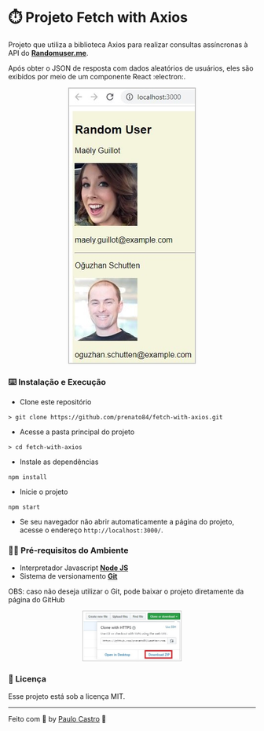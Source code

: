 # :stopwatch: Projeto Fetch with Axios

Projeto que utiliza a biblioteca Axios para realizar consultas assíncronas à API do **[Randomuser.me](https://randomuser.me/)**.

Após obter o JSON de resposta com dados aleatórios de usuários, eles são exibidos por meio de um componente React :electron:.

<p align="center">
  <img src="./assets/projeto.JPG">
</p>

### :keyboard: Instalação e Execução

- Clone este repositório

```
> git clone https://github.com/prenato84/fetch-with-axios.git
```

- Acesse a pasta principal do projeto

```
> cd fetch-with-axios
```

- Instale as dependências

```
npm install
```

- Inicie o projeto

```
npm start
```

- Se seu navegador não abrir automaticamente a página do projeto, acesse o endereço `http://localhost:3000/`.

### :man_technologist: Pré-requisitos do Ambiente

- Interpretador Javascript **[Node JS](https://nodejs.org/en/download/)**
- Sistema de versionamento **[Git](https://git-scm.com/)**

OBS: caso não deseja utilizar o Git, pode baixar o projeto diretamente da página do GitHub

<p align="center">
  <img width="40%" src="./assets/download.jpg">
</p>

### :memo: Licença

Esse projeto está sob a licença MIT.

---

Feito com 💜 by <a href="https://www.linkedin.com/in/prenato84">Paulo Castro</a> :wave:
